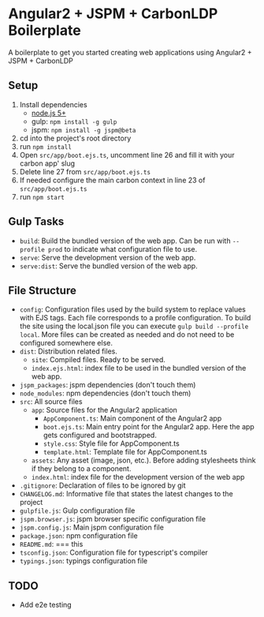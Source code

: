 # Angular2 + JSPM + CarbonLDP Boilerplate
A boilerplate to get you started creating web applications using Angular2 + JSPM + CarbonLDP

## Setup
1. Install dependencies
    - [node.js 5+](https://nodejs.org/en/)
    - gulp: `npm install -g gulp`
    - jspm: `npm install -g jspm@beta`
2. cd into the project's root directory
3. run `npm install`
4. Open `src/app/boot.ejs.ts`, uncomment line 26 and fill it with your carbon app' slug
5. Delete line 27 from `src/app/boot.ejs.ts`
5. If needed configure the main carbon context in line 23 of `src/app/boot.ejs.ts`
6. run `npm start`

## Gulp Tasks
- `build`: Build the bundled version of the web app. Can be run with `--profile prod` to indicate what configuration file to use.
- `serve`: Serve the development version of the web app.
- `serve:dist`: Serve the bundled version of the web app.

## File Structure
- `config`: Configuration files used by the build system to replace values with EJS tags. Each file corresponds to a profile configuration. To build the site using the local.json file you can execute `gulp build --profile local`. More files can be created as needed and do not need to be configured somewhere else.
- `dist`: Distribution related files.
  - `site`: Compiled files. Ready to be served.
  - `index.ejs.html`: index file to be used in the bundled version of the web app.
- `jspm_packages`: jspm dependencies (don't touch them)
- `node_modules`: npm dependencies (don't touch them)
- `src`: All source files
  - `app`: Source files for the Angular2 application
    - `AppComponent.ts`: Main component of the Angular2 app
    - `boot.ejs.ts`: Main entry point for the Angular2 app. Here the app gets configured and bootstrapped.
    - `style.css`: Style file for AppComponent.ts
    - `template.html`: Template file for AppComponent.ts
  - `assets`: Any asset (image, json, etc.). Before adding stylesheets think if they belong to a component.
  - `index.html`: index file for the development version of the web app
- `.gitignore`: Declaration of files to be ignored by git
- `CHANGELOG.md`: Informative file that states the latest changes to the project
- `gulpfile.js`: Gulp configuration file
- `jspm.browser.js`: jspm browser specific configuration file
- `jspm.config.js`: Main jspm configuration file
- `package.json`: npm configuration file
- `README.md`: === this
- `tsconfig.json`: Configuration file for typescript's compiler
- `typings.json`: typings configuration file

## TODO
- Add e2e testing

